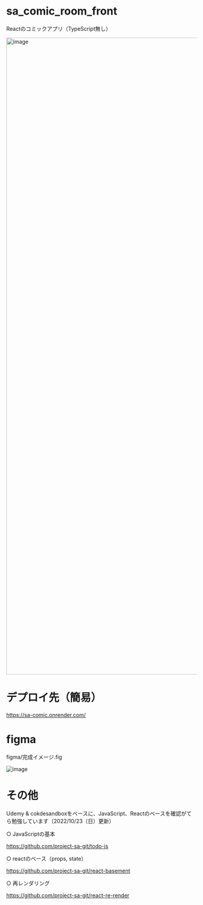 # sa_comic_room_front
Reactのコミックアプリ（TypeScript無し）

<img width="1680" alt="image" src="https://user-images.githubusercontent.com/50135286/188881033-0c25f684-490a-4ea0-bd29-7c9e6eae1cf5.png">

# デプロイ先（簡易）
https://sa-comic.onrender.com/

# figma
figma/完成イメージ.fig

![image](https://user-images.githubusercontent.com/50135286/184522343-f577b224-4831-468b-a8d3-14735607281c.png)

# その他
Udemy & cokdesandboxをベースに、JavaScript、Reactのベースを確認がてら勉強しています（2022/10/23（日）更新）

○ JavaScriptの基本

https://github.com/project-sa-git/todo-js

○ reactのベース（props, state）

https://github.com/project-sa-git/react-basement

○ 再レンダリング

https://github.com/project-sa-git/react-re-render
